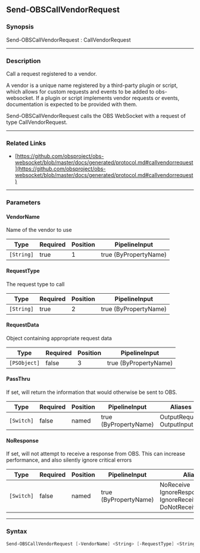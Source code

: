 Send-OBSCallVendorRequest
-------------------------




### Synopsis
Send-OBSCallVendorRequest : CallVendorRequest



---


### Description

Call a request registered to a vendor.

A vendor is a unique name registered by a third-party plugin or script, which allows for custom requests and events to be added to obs-websocket.
If a plugin or script implements vendor requests or events, documentation is expected to be provided with them.


Send-OBSCallVendorRequest calls the OBS WebSocket with a request of type CallVendorRequest.



---


### Related Links
* [https://github.com/obsproject/obs-websocket/blob/master/docs/generated/protocol.md#callvendorrequest](https://github.com/obsproject/obs-websocket/blob/master/docs/generated/protocol.md#callvendorrequest)





---


### Parameters
#### **VendorName**

Name of the vendor to use






|Type      |Required|Position|PipelineInput        |
|----------|--------|--------|---------------------|
|`[String]`|true    |1       |true (ByPropertyName)|



#### **RequestType**

The request type to call






|Type      |Required|Position|PipelineInput        |
|----------|--------|--------|---------------------|
|`[String]`|true    |2       |true (ByPropertyName)|



#### **RequestData**

Object containing appropriate request data






|Type        |Required|Position|PipelineInput        |
|------------|--------|--------|---------------------|
|`[PSObject]`|false   |3       |true (ByPropertyName)|



#### **PassThru**

If set, will return the information that would otherwise be sent to OBS.






|Type      |Required|Position|PipelineInput        |Aliases                      |
|----------|--------|--------|---------------------|-----------------------------|
|`[Switch]`|false   |named   |true (ByPropertyName)|OutputRequest<br/>OutputInput|



#### **NoResponse**

If set, will not attempt to receive a response from OBS.
This can increase performance, and also silently ignore critical errors






|Type      |Required|Position|PipelineInput        |Aliases                                                                |
|----------|--------|--------|---------------------|-----------------------------------------------------------------------|
|`[Switch]`|false   |named   |true (ByPropertyName)|NoReceive<br/>IgnoreResponse<br/>IgnoreReceive<br/>DoNotReceiveResponse|





---


### Syntax
```PowerShell
Send-OBSCallVendorRequest [-VendorName] <String> [-RequestType] <String> [[-RequestData] <PSObject>] [-PassThru] [-NoResponse] [<CommonParameters>]
```
